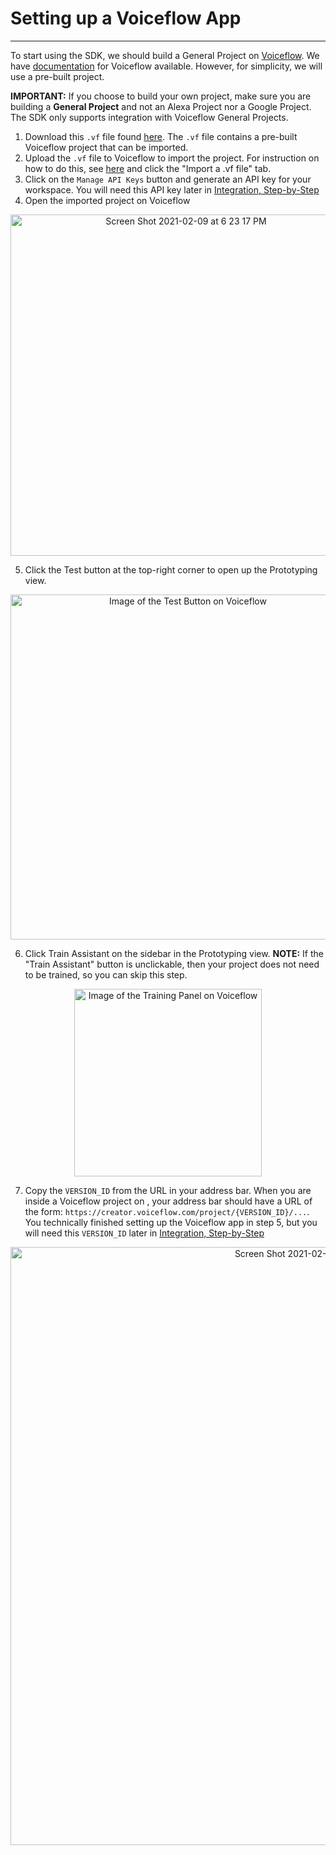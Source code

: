 # Setting up a Voiceflow App

---

To start using the SDK, we should build a General Project on [Voiceflow](https://creator.voiceflow.com/). We have [documentation](https://docs.voiceflow.com/#/) for Voiceflow available. However, for simplicity, we will use a pre-built project.

**IMPORTANT:** If you choose to build your own project, make sure you are building a **General Project** and not an Alexa Project nor a Google Project. The SDK only supports integration with Voiceflow General Projects.

1. Download this `.vf` file found [here](https://github.com/voiceflow/rcjs-examples/blob/master/hamburger-order/VoiceflowBurger.vf). The `.vf` file contains a pre-built Voiceflow project that can be imported.
2. Upload the `.vf` file to Voiceflow to import the project. For instruction on how to do this, see [here](https://docs.voiceflow.com/#/platform/project-creation/project-creation?id=project-creation) and click the "Import a .vf file" tab.
3. Click on the `Manage API Keys` button and generate an API key for your workspace. You will need this API key later in [Integration, Step-by-Step](https://github.com/voiceflow/runtime-client-js/blob/master/docs/step-by-step.md)
4. Open the imported project on Voiceflow

<p align="center">
	<img width="546" alt="Screen Shot 2021-02-09 at 6 23 17 PM" src="https://user-images.githubusercontent.com/32404412/107441822-eff7cb00-6b03-11eb-9bd6-5551c195669b.png">
</p>	

5. Click the Test button at the top-right corner to open up the Prototyping view.

<p align="center">
	<img width="552"  alt="Image of the Test Button on Voiceflow" src="https://user-images.githubusercontent.com/32404412/107269101-17bd3500-6a17-11eb-86b1-b0a817022aca.png">
</p>	

6. Click Train Assistant on the sidebar in the Prototyping view.  **NOTE:** If the "Train Assistant" button is unclickable, then your project does not need to be trained, so you can skip this step.

<p align="center">
	<img width="300" alt="Image of the Training Panel on Voiceflow" src="https://user-images.githubusercontent.com/32404412/107269251-5521c280-6a17-11eb-9d82-5a0f62bff14d.png">
</p>	

7. Copy the `VERSION_ID` from the URL in your address bar. When you are inside a Voiceflow project on , your address bar should have a URL of the form: `https://creator.voiceflow.com/project/{VERSION_ID}/...`. You technically finished setting up the Voiceflow app in step 5, but you will need this `VERSION_ID` later in [Integration, Step-by-Step](https://github.com/voiceflow/runtime-client-js/blob/master/docs/step-by-step.md)

<p align="center">
	<img width="957" align="center" alt="Screen Shot 2021-02-08 at 2 11 09 PM" src="https://user-images.githubusercontent.com/32404412/107269370-813d4380-6a17-11eb-8bb5-d286c5db3664.png">
</p>

